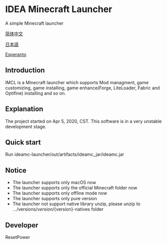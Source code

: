 # IDEA Minecraft Launcher
A simple Minecraft launcher

[简体中文](README_zh.md)

[日本語](README_ja.md)

[Esperanto](README_eo.md)
## Introduction
IMCL is a Minecraft launcher which supports Mod managment, game customizing, game installing, game enhance(Forge, LiteLoader, Fabric and Optifine) installing and so on.
## Explanation
The project started on Apr 5, 2020, CST. This software is in a very unstable development stage.
## Quick start
Run ideamc-launcher/out/artifacts/ideamc_jar/ideamc.jar
## Notice
- The launcher supports only macOS now
- The launcher supports only the official Minecraft folder now
- The launcher supports only offline mode now
- The launcher supports only pure version
- The launcher not support native library unzip, please unzip to .../versions/${version}/${version}-natives folder
## Developer
ResetPower
